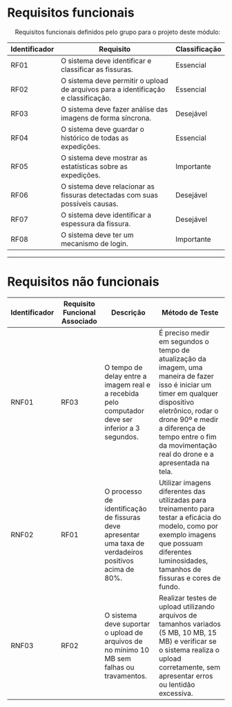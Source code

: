 # Requisitos funcionais 

&emsp; Requisitos funcionais definidos pelo grupo para o projeto deste módulo:

| **Identificador** | **Requisito** | **Classificação** |
|-------------------|---------------|-------------------|
| RF01 | O sistema deve identificar e classificar as fissuras. | Essencial |
| RF02 | O sistema deve permitir o upload de arquivos para a identificação e classificação. | Essencial |
| RF03 | O sistema deve fazer análise das imagens de forma síncrona. | Desejável |
| RF04 | O sistema deve guardar o histórico de todas as expedições. | Essencial |
| RF05 | O sistema deve mostrar as estatísticas sobre as expedições. | Importante |
| RF06 | O sistema deve relacionar as fissuras detectadas com suas possíveis causas. | Desejável |
| RF07 | O sistema deve identificar a espessura da fissura. | Desejável |
| RF08 | O sistema deve ter um mecanismo de login. | Importante |

***

# Requisitos não funcionais

| **Identificador** | **Requisito Funcional Associado** | **Descrição** | **Método de Teste** |
|-------------------|-----------------------------------|---------------|---------------------|
| RNF01 | RF03 | O tempo de delay entre a imagem real e a recebida pelo computador deve ser inferior a 3 segundos.| É preciso medir em segundos o tempo de atualização da imagem, uma maneira de fazer isso é iniciar um timer em qualquer dispositivo eletrônico, rodar o drone 90º e medir a diferença de tempo entre o fim da movimentação real do drone e a apresentada na tela.|
| RNF02 | RF01 | O processo de identificação de fissuras deve apresentar uma taxa de verdadeiros positivos acima de 80%. | Utilizar imagens diferentes das utilizadas para treinamento para testar a eficácia do modelo, como por exemplo imagens que possuam diferentes luminosidades, tamanhos de fissuras e cores de fundo.|
| RNF03 | RF02 | O sistema deve suportar o upload de arquivos de no mínimo 10 MB sem falhas ou travamentos. |Realizar testes de upload utilizando arquivos de tamanhos variados (5 MB, 10 MB, 15 MB) e verificar se o sistema realiza o upload corretamente, sem apresentar erros ou lentidão excessiva.|

